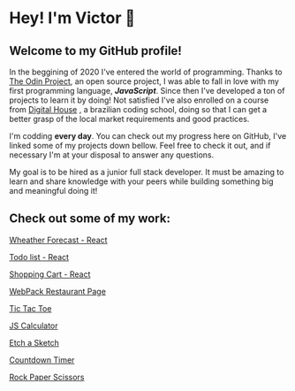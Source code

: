 # Hey! I'm Victor 👋

## Welcome to my GitHub profile!

In the beggining of 2020 I've entered the world of programming. Thanks to [The Odin Project](theodinproject.com/home), an open source project, I was able to fall in love with my first programming language, **_JavaScript_**. Since then I've developed a ton of projects to learn it by doing! Not satisfied I've also enrolled on a course from [Digital House](https://www.digitalhouse.com/) , a brazilian coding school, doing so that I can get a better grasp of the local market requirements and good practices.

I'm codding **every day**. You can check out my progress here on GitHub, I've linked some of my projects down bellow. Feel free to check it out, and if necessary I'm at your disposal to answer any questions.

My goal is to be hired as a junior full stack developer. It must be amazing to learn and share knowledge with your peers while building something big and meaningful doing it!

## Check out some of my work:

[Wheather Forecast - React](https://vhforbes.github.io/weather-api/)

[Todo list - React](https://vhforbes.github.io/todo-list-react/)

[Shopping Cart - React](https://vhforbes.github.io/shopping-cart-react/)

[WebPack Restaurant Page](https://vhforbes.github.io/restaurantWebpack/)

[Tic Tac Toe ](https://github.com/vhforbes/ticTacToe)

[JS Calculator](https://github.com/vhforbes/theCalculator)

[Etch a Sketch ](https://github.com/vhforbes/etchASketch)

[Countdown Timer ](https://github.com/vhforbes/countdownTimer)

[Rock Paper Scissors](https://github.com/vhforbes/rockPaperScissors)
